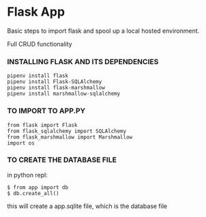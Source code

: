 # Flask App

Basic steps to import flask and spool up a local hosted environment. 

Full CRUD functionality

### INSTALLING FLASK AND ITS DEPENDENCIES
```
pipenv install flask
pipenv install Flask-SQLAlchemy
pipenv install flask-marshmallow
pipenv install marshmallow-sqlalchemy
```

### TO IMPORT TO APP.PY
```
from flask import Flask
from flask_sqlalchemy import SQLAlchemy
from flask_marshmallow import Marshmallow
import os
```

### TO CREATE THE DATABASE FILE
in python repl:
```
$ from app import db
$ db.create_all()
```
this will create a app.sqlite file, which is the database file
